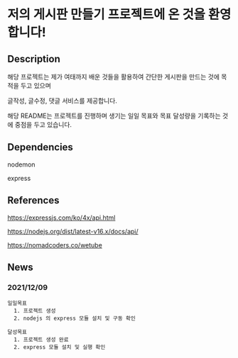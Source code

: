 # 저의 게시판 만들기 프로젝트에 온 것을 환영합니다!

## Description
  해당 프로젝트는 제가 여태까지 배운 것들을 활용하여 간단한 게시판을 만드는 것에 목적을 두고 있으며
  
  글작성, 글수정, 댓글 서비스를 제공합니다.
  
  해당 README는 프로젝트를 진행하며 생기는 일일 목표와 목표 달성량을 기록하는 것에 중점을 두고 있습니다.

## Dependencies
  nodemon

  express

## References
  https://expressjs.com/ko/4x/api.html

  https://nodejs.org/dist/latest-v16.x/docs/api/

  https://nomadcoders.co/wetube

## News

### 2021/12/09
    일일목표
      1. 프로젝트 생성
      2. nodejs 의 express 모듈 설치 및 구동 확인
    
    달성목표
      1. 프로젝트 생성 완료
      2. express 모듈 설치 및 실행 확인

